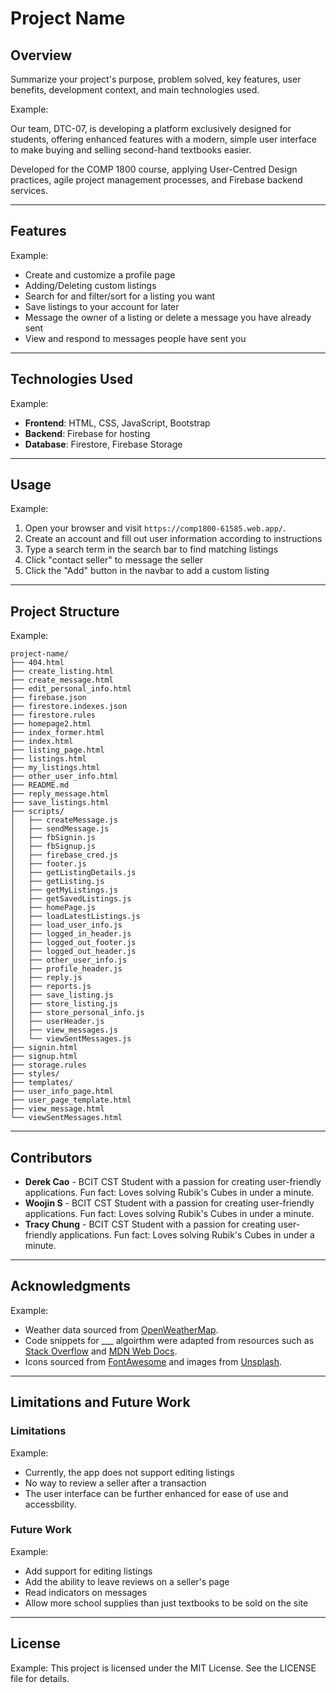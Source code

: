 
# Project Name

## Overview
Summarize your project's purpose, problem solved, key features, user benefits, development context, and main technologies used.

Example:

Our team, DTC-07, is developing a platform exclusively designed for students, offering enhanced features with a modern, simple user interface to make buying and selling second-hand textbooks easier.

Developed for the COMP 1800 course, applying User-Centred Design practices, agile project management processes, and Firebase backend services.

---

## Features

Example:
- Create and customize a profile page
- Adding/Deleting custom listings
- Search for and filter/sort for a listing you want
- Save listings to your account for later
- Message the owner of a listing or delete a message you have already sent
- View and respond to messages people have sent you

---

## Technologies Used

Example:
- **Frontend**: HTML, CSS, JavaScript, Bootstrap
- **Backend**: Firebase for hosting
- **Database**: Firestore, Firebase Storage

---

## Usage

Example:
1. Open your browser and visit `https://comp1800-61585.web.app/`.
2. Create an account and fill out user information according to instructions
3. Type a search term in the search bar to find matching listings
4. Click "contact seller" to message the seller
5. Click the "Add" button in the navbar to add a custom listing

---

## Project Structure

Example:
```
project-name/
├── 404.html
├── create_listing.html
├── create_message.html
├── edit_personal_info.html
├── firebase.json
├── firestore.indexes.json
├── firestore.rules
├── homepage2.html
├── index_former.html
├── index.html
├── listing_page.html
├── listings.html
├── my_listings.html
├── other_user_info.html
├── README.md
├── reply_message.html
├── save_listings.html
├── scripts/
│   ├── createMessage.js
│   ├── sendMessage.js
│   ├── fbSignin.js
│   ├── fbSignup.js
│   ├── firebase_cred.js
│   ├── footer.js
│   ├── getListingDetails.js
│   ├── getListing.js
│   ├── getMyListings.js
│   ├── getSavedListings.js
│   ├── homePage.js
│   ├── loadLatestListings.js
│   ├── load_user_info.js
│   ├── logged_in_header.js
│   ├── logged_out_footer.js
│   ├── logged_out_header.js
│   ├── other_user_info.js
│   ├── profile_header.js
│   ├── reply.js
│   ├── reports.js
│   ├── save_listing.js
│   ├── store_listing.js
│   ├── store_personal_info.js
│   ├── userHeader.js
│   ├── view_messages.js
│   └── viewSentMessages.js
├── signin.html
├── signup.html
├── storage.rules
├── styles/
├── templates/
├── user_info_page.html
├── user_page_template.html
├── view_message.html
└── viewSentMessages.html
```

---

## Contributors
- **Derek Cao** - BCIT CST Student with a passion for creating user-friendly applications. Fun fact: Loves solving Rubik's Cubes in under a minute.
- **Woojin S** - BCIT CST Student with a passion for creating user-friendly applications. Fun fact: Loves solving Rubik's Cubes in under a minute.
- **Tracy Chung** - BCIT CST Student with a passion for creating user-friendly applications. Fun fact: Loves solving Rubik's Cubes in under a minute.

---

## Acknowledgments

Example:
- Weather data sourced from [OpenWeatherMap](https://openweathermap.org/).
- Code snippets for ___ algoirthm were adapted from resources such as [Stack Overflow](https://stackoverflow.com/) and [MDN Web Docs](https://developer.mozilla.org/).
- Icons sourced from [FontAwesome](https://fontawesome.com/) and images from [Unsplash](https://unsplash.com/).

---

## Limitations and Future Work
### Limitations

Example:
- Currently, the app does not support editing listings
- No way to review a seller after a transaction
- The user interface can be further enhanced for ease of use and accessbility.

### Future Work

Example: 
- Add support for editing listings
- Add the ability to leave reviews on a seller's page
- Read indicators on messages
- Allow more school supplies than just textbooks to be sold on the site

---

## License

Example:
This project is licensed under the MIT License. See the LICENSE file for details.
